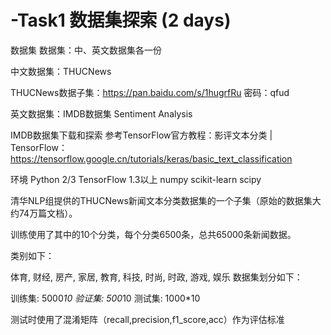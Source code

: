 # -Task1 数据集探索 (2 days)
数据集
数据集：中、英文数据集各一份

中文数据集：THUCNews

THUCNews数据子集：https://pan.baidu.com/s/1hugrfRu 密码：qfud

英文数据集：IMDB数据集 Sentiment Analysis

IMDB数据集下载和探索
参考TensorFlow官方教程：影评文本分类  |  TensorFlow：https://tensorflow.google.cn/tutorials/keras/basic_text_classification

环境
Python 2/3 
TensorFlow 1.3以上
numpy
scikit-learn
scipy

清华NLP组提供的THUCNews新闻文本分类数据集的一个子集（原始的数据集大约74万篇文档）。

训练使用了其中的10个分类，每个分类6500条，总共65000条新闻数据。

类别如下：

体育, 财经, 房产, 家居, 教育, 科技, 时尚, 时政, 游戏, 娱乐
数据集划分如下：

训练集: 5000*10
验证集: 500*10
测试集: 1000*10

测试时使用了混淆矩阵（recall,precision,f1_score,acc）作为评估标准 
